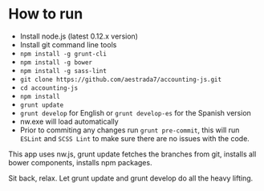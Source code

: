 # How to run

* Install node.js (latest 0.12.x version)
* Install git command line tools
* `npm install -g grunt-cli`
* `npm install -g bower`
* `npm install -g sass-lint`
* `git clone https://github.com/aestrada7/accounting-js.git`
* `cd accounting-js`
* `npm install`
* `grunt update`
* `grunt develop` for English or `grunt develop-es` for the Spanish version
* nw.exe will load automatically
* Prior to commiting any changes run `grunt pre-commit`, this will run `ESLint` and `SCSS Lint` to make sure there are no issues with the code.

This app uses nw.js, grunt update fetches the branches from git, installs all bower components, installs npm packages.

Sit back, relax. Let grunt update and grunt develop do all the heavy lifting.